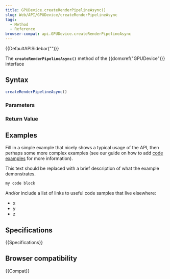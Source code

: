 ```yaml
---
title: GPUDevice.createRenderPipelineAsync()
slug: Web/API/GPUDevice/createRenderPipelineAsync
tags:
  - Method
  - Reference
browser-compat: api.GPUDevice.createRenderPipelineAsync
---
```

{{DefaultAPISidebar("")}}

The **`createRenderPipelineAsync()`** method of the {{domxref("GPUDevice")}} interface 

## Syntax

```js
createRenderPipelineAsync()
```

### Parameters



### Return Value



## Examples

Fill in a simple example that nicely shows a typical usage of the API, then perhaps some more complex examples (see our guide on how to add [code examples](/en-US/docs/MDN/Contribute/Structures/Code_examples) for more information).

This text should be replaced with a brief description of what the example demonstrates.

```js
my code block
```

And/or include a list of links to useful code samples that live elsewhere:

*   x
*   y
*   z

## Specifications

{{Specifications}}

## Browser compatibility

{{Compat}}

